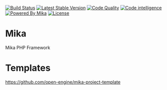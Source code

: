 [![Build Status](https://travis-ci.com/open-engine/mika.svg?branch=master)](https://travis-ci.com/open-engine/mika)
[![Latest Stable Version](https://img.shields.io/packagist/v/open-engine/mika.svg)](https://packagist.org/packages/open-engine/mika)
[![Code Quality](https://img.shields.io/scrutinizer/g/open-engine/mika.svg)](https://scrutinizer-ci.com/g/open-engine/mika)
[![Code intelligence](https://scrutinizer-ci.com/g/open-engine/mika/badges/code-intelligence.svg?b=master)](https://scrutinizer-ci.com/g/open-engine/mika)
[![Powered By Mika](https://img.shields.io/badge/powered%20by-mika-blue.svg)](https://github.com/open-engine/mika)
[![License](https://img.shields.io/badge/license-GPL%203-green.svg)](https://github.com/open-engine/mika/blob/master/LICENSE)

# Mika
Mika PHP Framework

# Templates
https://github.com/open-engine/mika-project-template
